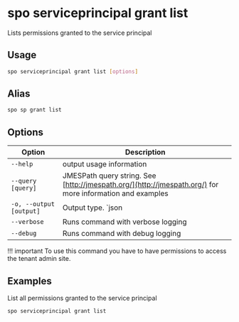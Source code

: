 # spo serviceprincipal grant list

Lists permissions granted to the service principal

## Usage

```sh
spo serviceprincipal grant list [options]
```

## Alias

```sh
spo sp grant list
```

## Options

Option|Description
------|-----------
`--help`|output usage information
`--query [query]`|JMESPath query string. See [http://jmespath.org/](http://jmespath.org/) for more information and examples
`-o, --output [output]`|Output type. `json|text`. Default `text`
`--verbose`|Runs command with verbose logging
`--debug`|Runs command with debug logging

!!! important
    To use this command you have to have permissions to access the tenant admin site.

## Examples

List all permissions granted to the service principal

```sh
spo serviceprincipal grant list
```